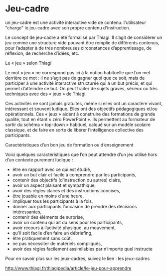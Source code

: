 # Jeu-cadre

un jeu-cadre est une activité interactive vide de contenu: l'utilisateur "charge" le jeu-cadre avec son propre contenu d'instruction.

Le concept de jeu-cadre a été formalisé par Thiagi. Il s’agit de considérer un jeu comme une structure vide pouvant être remplie de différents contenus, pour l’adapter à de très nombreuses circonstances d’apprentissage, de réflexion, de recherche d’idées, etc.

Le « jeu » selon Thiagi

Le mot « jeu » ne correspond pas ici à la notion habituelle que l’on met derrière ce mot : il ne s’agit pas de gagner quoi que ce soit, mais de participer à une activité interactive structurée qui a un but précis, et qui permet d’atteindre ce but. On peut traiter de sujets graves, sérieux ou très techniques avec des « jeux » de Thiagi.

Ces activités ne sont jamais gratuites, même si elles ont un caractère vivant, intéressant et souvent ludique. Elles ont des objectifs pédagogiques et/ou opérationnels.
Ces « jeux » aident à construire des formations de grande qualité, tout en étant « zéro PowerPoint ». Ils permettent au formateur de sortir du schéma « top-down » habituel, calqué sur un modèle scolaire classique, et de faire en sorte de libérer l’intelligence collective des participants.

Caractéristiques d’un bon jeu de formation ou d’enseignement

Voici quelques caractéristiques que l’on peut attendre d’un jeu utilisé hors d’un contexte purement ludique :

- être en rapport avec ce qui est étudié,
- avoir un but clair et facile à comprendre par les participants,
- contenir des objectifs (d’instruction ou autres) clairs,
- avoir un aspect plaisant et sympathique,
- avoir des règles claires et des instructions concises,
- être jouable en moins d’une heure,
- impliquer tous les participants à la fois,
- donner aux participants l’occasion de prendre des décisions intéressantes,
- contenir des éléments de surprise,
- avoir un contenu qui ait du sens pour les participants,
- avoir recours à l’activité physique, au mouvement,
- qu’il soit facile d’en faire un débriefing,
- être pratiquement sans coût,
- ne pas nécessiter de matériels compliqués,
- avoir des règles facilement assimilables par n’importe quel instructe

Pour en savoir plus sur les jeux-cadres, suivez le lien : les jeux-cadres

http://www.thiagi.fr/thiagipedia/article/le-jeu-pour-apprendre
